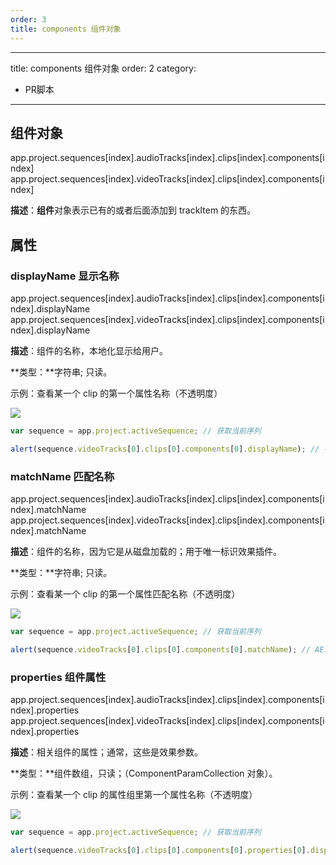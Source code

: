 ```yaml
---
order: 3
title: components 组件对象
---
```


---
title: components 组件对象
order: 2
category:

- PR脚本

---

## 组件对象

app.project.sequences[index].audioTracks[index].clips[index].components[index]
app.project.sequences[index].videoTracks[index].clips[index].components[index]

**描述**：**组件**对象表示已有的或者后面添加到 trackItem 的东西。

## 属性

### displayName 显示名称

app.project.sequences[index].audioTracks[index].clips[index].components[index].displayName
app.project.sequences[index].videoTracks[index].clips[index].components[index].displayName

**描述**：组件的名称，本地化显示给用户。

**类型：**字符串; 只读。

示例：查看某一个 clip 的第一个属性名称（不透明度）

![](https://cdn.yuelili.com/20211027144056.png)

```javascript
var sequence = app.project.activeSequence; // 获取当前序列

alert(sequence.videoTracks[0].clips[0].components[0].displayName); // 不透明度
```

### matchName 匹配名称

app.project.sequences[index].audioTracks[index].clips[index].components[index].matchName
app.project.sequences[index].videoTracks[index].clips[index].components[index].matchName

**描述**：组件的名称，因为它是从磁盘加载的；用于唯一标识效果插件。

**类型：**字符串; 只读。

示例：查看某一个 clip 的第一个属性匹配名称（不透明度）

![](https://cdn.yuelili.com/20211027144056.png)

```javascript
var sequence = app.project.activeSequence; // 获取当前序列

alert(sequence.videoTracks[0].clips[0].components[0].matchName); // AE.ADBE Opactiy
```

### properties 组件属性

app.project.sequences[index].audioTracks[index].clips[index].components[index].properties
app.project.sequences[index].videoTracks[index].clips[index].components[index].properties

**描述**：相关组件的属性；通常，这些是效果参数。

**类型：**组件数组，只读；（ComponentParamCollection 对象）。

示例：查看某一个 clip 的属性组里第一个属性名称（不透明度）

![](https://cdn.yuelili.com/20211027144056.png)

```javascript
var sequence = app.project.activeSequence; // 获取当前序列

alert(sequence.videoTracks[0].clips[0].components[0].properties[0].displayName); // 不透明度
```

